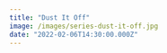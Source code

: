 ```yaml
---
title: "Dust It Off"
image: /images/series-dust-it-off.jpg
date: "2022-02-06T14:30:00.000Z"
---
```

